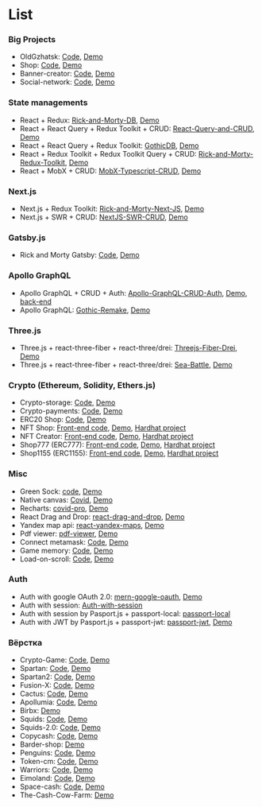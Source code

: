 # List
### Big Projects
* OldGzhatsk: [Code](https://github.com/Alexaltrex/OldGzhatsk), [Demo](https://alexaltrex.github.io/OldGzhatsk)
* Shop: [Code](https://github.com/Alexaltrex/shop), [Demo](https://alexaltrex.github.io/shop)
* Banner-creator: [Code](https://github.com/Alexaltrex/Banner-creator), [Demo](https://alexaltrex.github.io/Banner-creator)
* Social-network: [Code](https://github.com/Alexaltrex/Social-network), [Demo](https://alexaltrex.github.io/Social-network)

### State managements
* React + Redux: [Rick-and-Morty-DB](https://github.com/Alexaltrex/Rick-and-Morty-DB), [Demo](https://alexaltrex.github.io/Rick-and-Morty-DB)
* React + React Query + Redux Toolkit + CRUD: [React-Query-and-CRUD](https://github.com/Alexaltrex/React-Query-and-CRUD/tree/main), [Demo](https://alexaltrex.github.io/React-Query-and-CRUD)
* React + React Query + Redux Toolkit: [GothicDB](https://github.com/Alexaltrex/GothicDB/tree/main), [Demo](https://alexaltrex.github.io/GothicDB/)
* React + Redux Toolkit + Redux Toolkit Query + CRUD: [Rick-and-Morty-Redux-Toolkit](https://github.com/Alexaltrex/Rick-and-Morty-Redux-Toolkit), [Demo](https://alexaltrex.github.io/Rick-and-Morty-Redux-Toolkit/)
* React + MobX + CRUD: [MobX-Typescript-CRUD](https://github.com/Alexaltrex/MobX-Typescript-CRUD), [Demo](https://alexaltrex.github.io/MobX-Typescript-CRUD/)

### Next.js
* Next.js + Redux Toolkit: [Rick-and-Morty-Next-JS](https://github.com/Alexaltrex/Rick-and-Morty-Next-JS), [Demo](https://rick-and-morty-next-js-eight.vercel.app/)
* Next.js + SWR + CRUD: [NextJS-SWR-CRUD](https://github.com/Alexaltrex/NextJS-SWR-CRUD), [Demo](https://next-js-swr-crud.vercel.app/)

### Gatsby.js
*  Rick and Morty Gatsby: [Code](https://github.com/Alexaltrex/rick-and-morty-gatsby), [Demo](https://rickandmortygatsbymain.gatsbyjs.io)

### Apollo GraphQL
* Apollo GraphQL + CRUD + Auth: [Apollo-GraphQL-CRUD-Auth](https://github.com/Alexaltrex/Apollo-GraphQL-CRUD-Auth), [Demo](https://alexaltrex.github.io/Apollo-GraphQL-CRUD-Auth/), [back-end](https://graphql-crud-auth.herokuapp.com/graphql)
* Apollo GraphQL: [Gothic-Remake](https://github.com/Alexaltrex/Gothic-Remake/blob/main/README.md), [Demo](https://alexaltrex.github.io/Gothic-Remake/) 

### Three.js
* Three.js + react-three-fiber + react-three/drei: [Threejs-Fiber-Drei](https://github.com/Alexaltrex/Threejs-Fiber-Drei), [Demo](https://alexaltrex.github.io/Threejs-Fiber-Drei/#/)
* Three.js + react-three-fiber + react-three/drei: [Sea-Battle](https://github.com/Alexaltrex/Sea-Battle), [Demo](https://alexaltrex.github.io/Sea-Battle/)

### Crypto (Ethereum, Solidity, Ethers.js)
* Crypto-storage: [Code](https://github.com/Alexaltrex/crypto-storage), [Demo](https://alexaltrex.github.io/crypto-storage)
* Crypto-payments: [Code](https://github.com/Alexaltrex/crypto-payments), [Demo](https://alexaltrex.github.io/crypto-payments)
* ERC20 Shop: [Code](https://github.com/Alexaltrex/ERC20-Shop), [Demo](https://alexaltrex.github.io/ERC20-Shop/)
* NFT Shop: [Front-end code](https://github.com/Alexaltrex/NFT-Shop), [Demo](https://alexaltrex.github.io/NFT-Shop), [Hardhat project](https://github.com/Alexaltrex/NFT-Shop-Hardhat)
* NFT Creator: [Front-end code](https://github.com/Alexaltrex/NFT-Creator), [Demo](https://alexaltrex.github.io/NFT-Creator), [Hardhat project](https://github.com/Alexaltrex/NFT-Creator-Hardhat)
* Shop777 (ERC777): [Front-end code](https://github.com/Alexaltrex/Shop777), [Demo](https://alexaltrex.github.io/Shop777), [Hardhat project](https://github.com/Alexaltrex/Shop777-Hardhat)
* Shop1155 (ERC1155): [Front-end code](https://github.com/Alexaltrex/Shop1155), [Demo](https://alexaltrex.github.io/Shop1155), [Hardhat project](https://github.com/Alexaltrex/Shop1155-Hardhat)

### Misc
* Green Sock: [code](https://github.com/Alexaltrex/GreenSock), [Demo](https://alexaltrex.github.io/GreenSock/)
* Native canvas: [Covid](https://github.com/Alexaltrex/Covid), [Demo](https://alexaltrex.github.io/Covid)
* Recharts: [covid-pro](https://github.com/Alexaltrex/covid-pro/blob/main/README.md), [Demo](https://alexaltrex.github.io/covid-pro/)
* React Drag and Drop: [react-drag-and-drop](https://github.com/Alexaltrex/react-drag-and-drop), [Demo](https://alexaltrex.github.io/react-drag-and-drop)
* Yandex map api: [react-yandex-maps](https://github.com/Alexaltrex/react-yandex-maps), [Demo](https://alexaltrex.github.io/react-yandex-maps/)
* Pdf viewer: [pdf-viewer](https://github.com/Alexaltrex/pdf-viewer), [Demo](https://alexaltrex.github.io/pdf-viewer/)
* Connect metamask: [Code](https://github.com/Alexaltrex/Connect-metamask/tree/main), [Demo](http://alexaltrex.github.io/Connect-metamask) 
* Game memory: [Code](https://github.com/Alexaltrex/Game-memory), [Demo](https://alexaltrex.github.io/Game-memory)
* Load-on-scroll: [Code](https://github.com/Alexaltrex/Load-on-scroll), [Demo](https://alexaltrex.github.io/Load-on-scroll)

### Auth
* Auth with google OAuth 2.0: [mern-google-oauth](https://github.com/Alexaltrex/mern-google-oauth), [Demo](https://alexaltrex.github.io/mern-google-oauth/) 
* Auth with session: [Auth-with-session](https://github.com/Alexaltrex/Auth-with-session)
* Auth with session by Pasport.js + passport-local: [passport-local](https://github.com/Alexaltrex/passport-locale)
* Auth with JWT by Pasport.js + passport-jwt: [passport-jwt](https://github.com/Alexaltrex/passport-jwt), [Demo](https://alexaltrex.github.io/passport-jwt)

### Вёрстка
* Crypto-Game: [Code](https://github.com/Alexaltrex/cryptogame), [Demo](http://cryptogame-zeta.vercel.app/)
* Spartan: [Code](https://github.com/Alexaltrex/Spartan), [Demo](https://spartan-psi.vercel.app/)
* Spartan2: [Code](https://github.com/Alexaltrex/spartan2), [Demo](https://alexaltrex.github.io/spartan2/)
* Fusion-X: [Code](https://github.com/Alexaltrex/Fusion-X), [Demo](https://alexaltrex.github.io/Fusion-X/)
* Cactus: [Code](https://github.com/Alexaltrex/Cactus), [Demo](https://alexaltrex.github.io/Cactus/)
* Apollumia: [Code](https://github.com/Alexaltrex/Apollumia/tree/main), [Demo](https://alexaltrex.github.io/Apollumia/)
* Birbx: [Demo](https://alexaltrex.github.io/Birbz/)
* Squids: [Code](https://github.com/Alexaltrex/Squids), [Demo](https://alexaltrex.github.io/Squids/)
* Squids-2.0: [Code](https://github.com/Alexaltrex/Squids-2.0), [Demo](https://alexaltrex.github.io/Squids-2.0/)
* Copycash: [Code](https://github.com/Alexaltrex/copycash), [Demo](https://alexaltrex.github.io/copycash/)
* Barder-shop: [Demo](https://alexaltrex.github.io/barber-shop) 
* Penguins: [Code](https://github.com/Alexaltrex/penguins), [Demo](https://alexaltrex.github.io/penguins/)
* Token-cm: [Code](https://github.com/Alexaltrex/token-cm), [Demo](https://alexaltrex.github.io/token-cm/)
* Warriors: [Code](https://github.com/Alexaltrex/warriors), [Demo](https://alexaltrex.github.io/warriors/)
* Eimoland: [Code](https://github.com/Alexaltrex/eimoland), [Demo](https://alexaltrex.github.io/eimoland/)
* Space-cash: [Code](https://github.com/Alexaltrex/space-cash), [Demo](https://alexaltrex.github.io/space-cash/)
* The-Cash-Cow-Farm: [Demo](https://alexaltrex.github.io/The-Cash-Cow-Farm/)  



